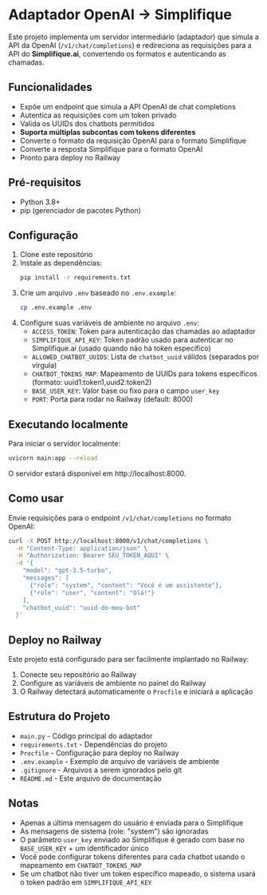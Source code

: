 # Adaptador OpenAI → Simplifique

Este projeto implementa um servidor intermediário (adaptador) que simula a API da OpenAI (`/v1/chat/completions`) e redireciona as requisições para a API do **Simplifique.ai**, convertendo os formatos e autenticando as chamadas.

## Funcionalidades

- Expõe um endpoint que simula a API OpenAI de chat completions
- Autentica as requisições com um token privado
- Valida os UUIDs dos chatbots permitidos
- **Suporta múltiplas subcontas com tokens diferentes**
- Converte o formato da requisição OpenAI para o formato Simplifique
- Converte a resposta Simplifique para o formato OpenAI
- Pronto para deploy no Railway

## Pré-requisitos

- Python 3.8+
- pip (gerenciador de pacotes Python)

## Configuração

1. Clone este repositório
2. Instale as dependências:
   ```bash
   pip install -r requirements.txt
   ```
3. Crie um arquivo `.env` baseado no `.env.example`:
   ```bash
   cp .env.example .env
   ```
4. Configure suas variáveis de ambiente no arquivo `.env`:
   - `ACCESS_TOKEN`: Token para autenticação das chamadas ao adaptador
   - `SIMPLIFIQUE_API_KEY`: Token padrão usado para autenticar no Simplifique.ai (usado quando não há token específico)
   - `ALLOWED_CHATBOT_UUIDS`: Lista de `chatbot_uuid` válidos (separados por vírgula)
   - `CHATBOT_TOKENS_MAP`: Mapeamento de UUIDs para tokens específicos (formato: uuid1:token1,uuid2:token2)
   - `BASE_USER_KEY`: Valor base ou fixo para o campo `user_key`
   - `PORT`: Porta para rodar no Railway (default: 8000)

## Executando localmente

Para iniciar o servidor localmente:

```bash
uvicorn main:app --reload
```

O servidor estará disponível em http://localhost:8000.

## Como usar

Envie requisições para o endpoint `/v1/chat/completions` no formato OpenAI:

```bash
curl -X POST http://localhost:8000/v1/chat/completions \
  -H "Content-Type: application/json" \
  -H "Authorization: Bearer SEU_TOKEN_AQUI" \
  -d '{
    "model": "gpt-3.5-turbo",
    "messages": [
      {"role": "system", "content": "Você é um assistente"},
      {"role": "user", "content": "Olá!"}
    ],
    "chatbot_uuid": "uuid-do-meu-bot"
  }'
```

## Deploy no Railway

Este projeto está configurado para ser facilmente implantado no Railway:

1. Conecte seu repositório ao Railway
2. Configure as variáveis de ambiente no painel do Railway
3. O Railway detectará automaticamente o `Procfile` e iniciará a aplicação

## Estrutura do Projeto

- `main.py` - Código principal do adaptador
- `requirements.txt` - Dependências do projeto
- `Procfile` - Configuração para deploy no Railway
- `.env.example` - Exemplo de arquivo de variáveis de ambiente
- `.gitignore` - Arquivos a serem ignorados pelo git
- `README.md` - Este arquivo de documentação

## Notas

- Apenas a última mensagem do usuário é enviada para o Simplifique
- As mensagens de sistema (role: "system") são ignoradas
- O parâmetro `user_key` enviado ao Simplifique é gerado com base no `BASE_USER_KEY` + um identificador único
- Você pode configurar tokens diferentes para cada chatbot usando o mapeamento em `CHATBOT_TOKENS_MAP`
- Se um chatbot não tiver um token específico mapeado, o sistema usará o token padrão em `SIMPLIFIQUE_API_KEY`
